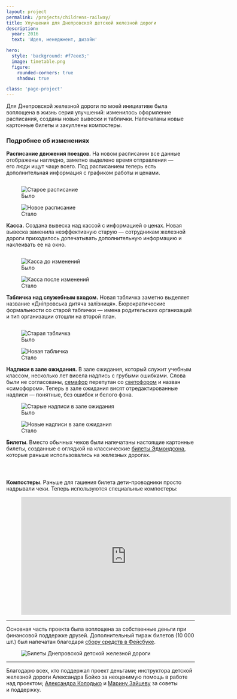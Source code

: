 ```yaml
---
layout: project
permalink: /projects/childrens-railway/
title: Улучшения для Днепровской детской железной дороги
description:
  year: 2016
  text: 'Идея, менеджмент, дизайн'

hero:
  style: 'background: #f7eee3;'
  image: timetable.png
  figure:
    rounded-corners: true
    shadow: true

class: 'page-project'
---
```


Для Днепровской железной дороги по моей инициативе была воплощена в жизнь серия улучшений: изменилось оформление расписания, созданы новые вывески и таблички. Напечатаны новые картонные билеты и закуплены компостеры.

### Подробнее об изменениях

**Расписание движения поездов.** На новом расписании все данные отображены наглядно, заметно выделено время отправления — его люди ищут чаще всего. Под расписанием теперь есть дополнительная информация с графиком работы и ценами.

<figure>
  <img src="/i/projects/childrens-railway/timetable.png" srcset="/i/projects/childrens-railway/timetable@2x.png 2x" style="box-shadow: 0 1px 3px #ccc;" alt="">
</figure>

<div class="two-columns">
  <figure class="two-columns__item">
    <img src="/i/childrens-railway/timetable-before.jpg" alt="Старое расписание">
    <figcaption>
      Было
    </figcaption>
  </figure>

  <figure class="two-columns__item">
    <img src="/i/childrens-railway/timetable-after.jpg" alt="Новое расписание">
    <figcaption>
      Стало
    </figcaption>
  </figure>
</div>

**Касса.** Создана вывеска над кассой с информацией о ценах. Новая вывеска заменила неэффективную старую — сотрудникам железной дороги приходилось допечатывать дополнительную информацию и наклеивать ее на окно.

<figure class="figure--wide">
  <img src="/i/projects/childrens-railway/ticket-window.png" srcset="/i/projects/childrens-railway/ticket-window@2x.png 2x" style="box-shadow: 0 1px 3px #ccc;" alt="">
</figure>

<div class="two-columns">
  <figure class="two-columns__item">
    <img src="/i/childrens-railway/tickets-before.jpg" alt="Касса до изменений">
    <figcaption>
      Было
    </figcaption>
  </figure>

  <figure class="two-columns__item">
    <img src="/i/childrens-railway/tickets-after.jpg" alt="Касса после изменений">
    <figcaption>
      Стало
    </figcaption>
  </figure>
</div>


**Табличка над служебным входом.** Новая табличка заметно выделяет название «Дніпровська дитяча залізниця». Бюрократические формальности со старой таблички — имена родительских организаций и тип организации отошли на второй план.

<figure>
  <img src="/i/projects/childrens-railway/entrance.png" srcset="/i/projects/childrens-railway/entrance@2x.png 2x" style="box-shadow: 0 1px 3px #ccc;" alt="">
</figure>

<div class="two-columns">
  <figure class="two-columns__item">
    <img src="/i/childrens-railway/sign-before.jpg" alt="Старая табличка">
    <figcaption>
      Было
    </figcaption>
  </figure>

  <figure class="two-columns__item">
    <img src="/i/childrens-railway/sign-after.jpg" alt="Новая табличка">
    <figcaption>
      Стало
    </figcaption>
  </figure>
</div>

**Надписи в зале ожидания.** В зале ожидания, который служит учебным классом, несколько лет висела надпись с грубыми ошибками. Слова были не согласованы, [семафор](https://ru.wikipedia.org/wiki/%D0%A1%D0%B5%D0%BC%D0%B0%D1%84%D0%BE%D1%80_(%D0%B6%D0%B5%D0%BB%D0%B5%D0%B7%D0%BD%D0%B0%D1%8F_%D0%B4%D0%BE%D1%80%D0%BE%D0%B3%D0%B0)) перепутан со [светофором](https://ru.wikipedia.org/wiki/%D0%96%D0%B5%D0%BB%D0%B5%D0%B7%D0%BD%D0%BE%D0%B4%D0%BE%D1%80%D0%BE%D0%B6%D0%BD%D1%8B%D0%B9_%D1%81%D0%B2%D0%B5%D1%82%D0%BE%D1%84%D0%BE%D1%80) и назван «симофором». Теперь в зале ожидания висят отредактированные надписи — понятные, без ошибок и белого фона.

<div class="two-columns two-columns--wide">
  <figure class="two-columns__item">
    <img src="/i/childrens-railway/inside-before1.jpg" alt="Старые надписи в зале ожидания">
    <figcaption>
      Было
    </figcaption>
  </figure>

  <figure class="two-columns__item">
    <img src="/i/childrens-railway/inside-after1.jpg" alt="Новые надписи в зале ожидания">
    <figcaption>
      Стало
    </figcaption>
  </figure>
</div>

**Билеты**. Вместо обычных чеков были напечатаны настоящие картонные билеты, созданные с оглядкой на классические [билеты Эдмондсона](https://en.wikipedia.org/wiki/Edmondson_railway_ticket), которые раньше использовались на железных дорогах.

<div class="three-columns three-columns--wide">
  <figure class="three-columns__item">
    <img src="/i/childrens-railway/ticket-1.jpg" alt="">
  </figure>

  <figure class="three-columns__item">
    <img src="/i/childrens-railway/ticket-3.jpg" alt="">
  </figure>

  <figure class="three-columns__item">
    <img src="/i/childrens-railway/ticket-2.jpg" alt="">
  </figure>
</div>

**Компостеры**. Раньше для гашения билета дети-проводники просто надрывали чеки. Теперь используются специальные компостеры:

<figure>
  <iframe width="560" height="315" src="https://www.youtube.com/embed/9coVwE-oGvU?rel=0&amp;showinfo=0" frameborder="0" allowfullscreen></iframe>
</figure>

* * *

Основная часть проекта была воплощена за собственные деньги при финансовой поддержке друзей. Дополнительный тираж билетов (10 000 шт.) был напечатан благодаря [сбору средств в Фейсбуке](https://www.facebook.com/a.zaytsev/posts/10153937049193978?pnref=story).

<figure>
  <img src="/i/projects/childrens-railway/tickets.jpg" srcset="/i/projects/childrens-railway/tickets@2x.jpg 2x" alt="Билеты Днепровской детской железной дороги">
</figure>

* * *

Благодарю всех, кто поддержал проект деньгами; инструктора детской железной дороги Александра Бойко за неоценимую помощь в работе над проектом; [Александра Колодько](http://alexkolodko.com/) и [Марину Зайцеву](http://marin-k-a.com/) за советы и поддержку.

<figure>
  <img src="/i/childrens-railway/punch.jpg" alt="">
</figure>

